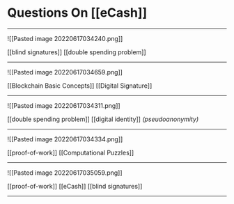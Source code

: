 # Questions On [[eCash]]
___
![[Pasted image 20220617034240.png]]

[[blind signatures]]
[[double spending problem]]

___
![[Pasted image 20220617034659.png]]

[[Blockchain Basic Concepts]]
[[Digital Signature]]

___
![[Pasted image 20220617034311.png]]

[[double spending problem]]
[[digital identity]] *(pseudoanonymity)*

___
![[Pasted image 20220617034334.png]]

[[proof-of-work]]
[[Computational Puzzles]]

___
![[Pasted image 20220617035059.png]]

[[proof-of-work]]
[[eCash]]
[[blind signatures]]

___
